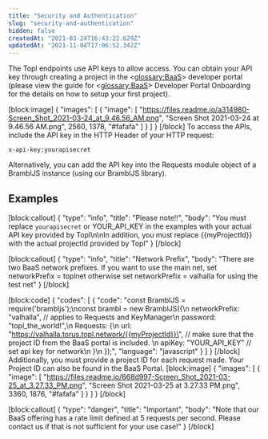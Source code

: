 ```yaml
---
title: "Security and Authentication"
slug: "security-and-authentication"
hidden: false
createdAt: "2021-03-24T16:43:22.629Z"
updatedAt: "2021-11-04T17:06:52.342Z"
---
```

The Topl endpoints use API keys to allow access. You can obtain your API key through creating a project in the <<glossary:BaaS>> developer portal (please view the guide for <<glossary:BaaS>> Developer Portal Onboarding for the details on how to setup your first project). 


[block:image]
{
  "images": [
    {
      "image": [
        "https://files.readme.io/a314980-Screen_Shot_2021-03-24_at_9.46.56_AM.png",
        "Screen Shot 2021-03-24 at 9.46.56 AM.png",
        2560,
        1378,
        "#fafafa"
      ]
    }
  ]
}
[/block]
To access the APIs, include the API key in the HTTP Header of your HTTP request:

`x-api-key:yourapisecret` 

Alternatively, you can add the API key into the Requests module object of a BramblJS instance (using our BramblJS library).

## Examples 


[block:callout]
{
  "type": "info",
  "title": "Please note!!",
  "body": "You must replace `yourapisecret` or YOUR_API_KEY in the examples with your actual API key provided by Topl\n\nIn addition, you must replace {{myProjectId}} with the actual projectId provided by Topl"
}
[/block]

[block:callout]
{
  "type": "info",
  "title": "Network Prefix",
  "body": "There are two BaaS network prefixes. If you want to use the main net, set networkPrefix = toplnet otherwise set networkPrefix = valhalla for using the test net"
}
[/block]

[block:code]
{
  "codes": [
    {
      "code": "const BramblJS = require('brambljs');\nconst brambl = new BramblJS({\n    networkPrefix: \"valhalla\", // applies to Requests and KeyManager\n    password: \"topl_the_world!\",\n    Requests: {\n        url: \"https://valhalla.torus.topl.network/{{myProjectId}}\", // make sure that the project ID from the BaaS portal is included. \n        apiKey: \"YOUR_API_KEY\" // set api key for network\n    }\n    });",
      "language": "javascript"
    }
  ]
}
[/block]
Additionally, you must provide a project ID for each request made. Your Project ID can also be found in the BaaS Portal.
[block:image]
{
  "images": [
    {
      "image": [
        "https://files.readme.io/668d997-Screen_Shot_2021-03-25_at_3.27.33_PM.png",
        "Screen Shot 2021-03-25 at 3.27.33 PM.png",
        3360,
        1876,
        "#fafafa"
      ]
    }
  ]
}
[/block]

[block:callout]
{
  "type": "danger",
  "title": "Important",
  "body": "Note that our BaaS offering has a rate limit defined at 5 requests per second. Please contact us if that is not sufficient for your use case!"
}
[/block]